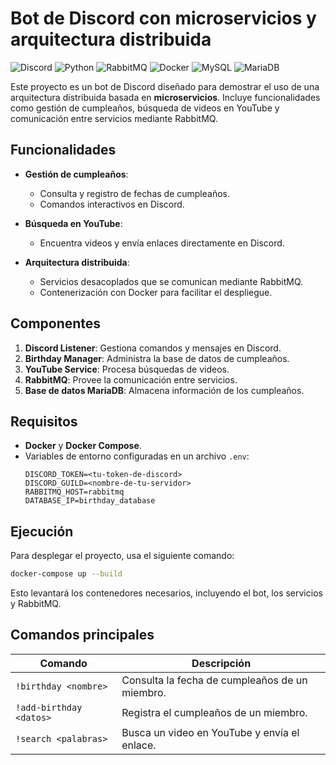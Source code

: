 # Bot de Discord con microservicios y arquitectura distribuida

![Discord](https://img.shields.io/badge/Discord-%235865F2.svg?style=for-the-badge&logo=discord&logoColor=white)
![Python](https://img.shields.io/badge/python-3670A0?style=for-the-badge&logo=python&logoColor=ffdd54)
![RabbitMQ](https://img.shields.io/badge/Rabbitmq-FF6600?style=for-the-badge&logo=rabbitmq&logoColor=white)
![Docker](https://img.shields.io/badge/docker-%230db7ed.svg?style=for-the-badge&logo=docker&logoColor=white)
![MySQL](https://img.shields.io/badge/mysql-4479A1.svg?style=for-the-badge&logo=mysql&logoColor=white)
![MariaDB](https://img.shields.io/badge/MariaDB-003545?style=for-the-badge&logo=mariadb&logoColor=white)

Este proyecto es un bot de Discord diseñado para demostrar el uso de una arquitectura distribuida basada en **microservicios**. Incluye funcionalidades como gestión de cumpleaños, búsqueda de videos en YouTube y comunicación entre servicios mediante RabbitMQ.

## Funcionalidades

- **Gestión de cumpleaños**:
  - Consulta y registro de fechas de cumpleaños.
  - Comandos interactivos en Discord.
  
- **Búsqueda en YouTube**:
  - Encuentra videos y envía enlaces directamente en Discord.

- **Arquitectura distribuida**:
  - Servicios desacoplados que se comunican mediante RabbitMQ.
  - Contenerización con Docker para facilitar el despliegue.

## Componentes

1. **Discord Listener**: Gestiona comandos y mensajes en Discord.
2. **Birthday Manager**: Administra la base de datos de cumpleaños.
3. **YouTube Service**: Procesa búsquedas de videos.
4. **RabbitMQ**: Provee la comunicación entre servicios.
5. **Base de datos MariaDB**: Almacena información de los cumpleaños.

## Requisitos

- **Docker** y **Docker Compose**.
- Variables de entorno configuradas en un archivo `.env`:
   ```env
   DISCORD_TOKEN=<tu-token-de-discord>
   DISCORD_GUILD=<nombre-de-tu-servidor>
   RABBITMQ_HOST=rabbitmq
   DATABASE_IP=birthday_database
   ```

## Ejecución

Para desplegar el proyecto, usa el siguiente comando:

```bash
docker-compose up --build
```

Esto levantará los contenedores necesarios, incluyendo el bot, los servicios y RabbitMQ.

## Comandos principales

| Comando                | Descripción                                           |
|------------------------|-------------------------------------------------------|
| `!birthday <nombre>`   | Consulta la fecha de cumpleaños de un miembro.        |
| `!add-birthday <datos>`| Registra el cumpleaños de un miembro.                 |
| `!search <palabras>`   | Busca un video en YouTube y envía el enlace.          |